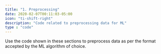 ```yaml
---
title: "1. Preprocessing"
date: 2020-02-07T00:11:03-05:00
icon: "ti-shift-right"
description: "Code related to preprocessing data for ML"
type : "code"
---
```


Use the code shown in these sections to preprocess data as per the format accepted by the ML algorithm of choice.